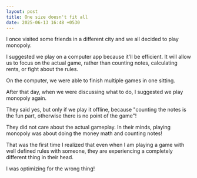 ```yaml
---
layout: post
title: One size doesn't fit all
date: 2025-06-13 16:48 +0530
---
```


I once visited some friends in a different city and we all decided to play monopoly.

I suggested we play on a computer app because it'll be efficient. It will allow us to focus on the actual game, rather than counting notes, calculating rents, or fight about the rules.

On the computer, we were able to finish multiple games in one sitting.

After that day, when we were discussing what to do, I suggested we play monopoly again.

They said yes, but only if we play it offline, because "counting the notes is the fun part, otherwise there is no point of the game"!

They did not care about the actual gameplay. In their minds, playing monopoly was about doing the money math and counting notes!

That was the first time I realized that even when I am playing a game with well defined rules with someone, they are experiencing a completely different thing in their head.

I was optimizing for the wrong thing!